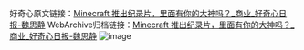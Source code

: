 好奇心原文链接：[Minecraft 推出纪录片，里面有你的大神吗？_商业_好奇心日报-魏思静](https://www.qdaily.com/articles/5314.html)
WebArchive归档链接：[Minecraft 推出纪录片，里面有你的大神吗？_商业_好奇心日报-魏思静](http://web.archive.org/web/20190623164459/https://www.qdaily.com/articles/5314.html)
![image](http://ww3.sinaimg.cn/large/007d5XDply1g3wgzcp2wzj30u03784n9)